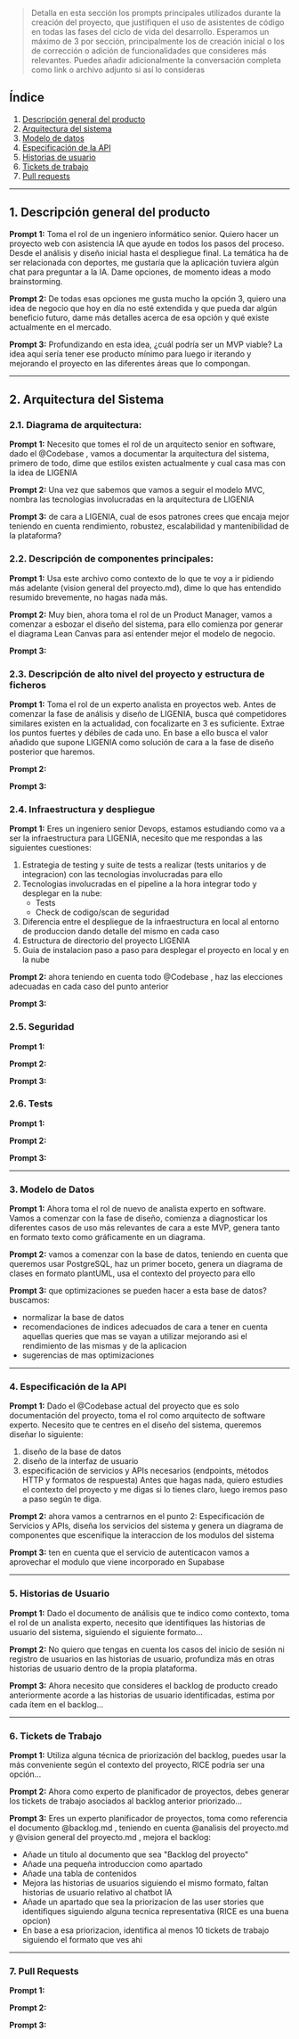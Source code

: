 > Detalla en esta sección los prompts principales utilizados durante la creación del proyecto, que justifiquen el uso de asistentes de código en todas las fases del ciclo de vida del desarrollo. Esperamos un máximo de 3 por sección, principalmente los de creación inicial o  los de corrección o adición de funcionalidades que consideres más relevantes.
Puedes añadir adicionalmente la conversación completa como link o archivo adjunto si así lo consideras


## Índice

1. [Descripción general del producto](#1-descripción-general-del-producto)
2. [Arquitectura del sistema](#2-arquitectura-del-sistema)
3. [Modelo de datos](#3-modelo-de-datos)
4. [Especificación de la API](#4-especificación-de-la-api)
5. [Historias de usuario](#5-historias-de-usuario)
6. [Tickets de trabajo](#6-tickets-de-trabajo)
7. [Pull requests](#7-pull-requests)

---

## 1. Descripción general del producto

**Prompt 1:**
Toma el rol de un ingeniero informático senior. Quiero hacer un proyecto web con asistencia IA que ayude en todos los pasos del proceso. Desde el análisis y diseño inicial hasta el despliegue final. La temática ha de ser relacionada con deportes, me gustaría que la aplicación tuviera algún chat para preguntar a la IA. Dame opciones, de momento ideas a modo brainstorming.


**Prompt 2:**
De todas esas opciones me gusta mucho la opción 3, quiero una idea de negocio que hoy en día no esté extendida y que pueda dar algún beneficio futuro, dame más detalles acerca de esa opción y qué existe actualmente en el mercado.

**Prompt 3:**
Profundizando en esta idea, ¿cuál podría ser un MVP viable? La idea aquí sería tener ese producto mínimo para luego ir iterando y mejorando el proyecto en las diferentes áreas que lo compongan.

---

## 2. Arquitectura del Sistema

### **2.1. Diagrama de arquitectura:**

**Prompt 1:**
Necesito que tomes el rol de un arquitecto senior en software, dado el @Codebase , vamos a documentar la arquitectura del sistema, primero de todo, dime que estilos existen actualmente y cual casa mas con la idea de LIGENIA

**Prompt 2:**
Una vez que sabemos que vamos a seguir el modelo MVC, nombra las tecnologias involucradas en la arquitectura de LIGENIA

**Prompt 3:**
de cara a LIGENIA, cual de esos patrones crees que encaja mejor teniendo en cuenta rendimiento, robustez, escalabilidad y mantenibilidad de la plataforma?

### **2.2. Descripción de componentes principales:**

**Prompt 1:**
Usa este archivo como contexto de lo que te voy a ir pidiendo más adelante (vision general del proyecto.md), dime lo que has entendido resumido brevemente, no hagas nada más.

**Prompt 2:**
Muy bien, ahora toma el rol de un Product Manager, vamos a comenzar a esbozar el diseño del sistema, para ello comienza por generar el diagrama Lean Canvas para así entender mejor el modelo de negocio.

**Prompt 3:**

### **2.3. Descripción de alto nivel del proyecto y estructura de ficheros**

**Prompt 1:**
Toma el rol de un experto analista en proyectos web. Antes de comenzar la fase de análisis y diseño de LIGENIA, busca qué competidores similares existen en la actualidad, con focalizarte en 3 es suficiente. Extrae los puntos fuertes y débiles de cada uno. En base a ello busca el valor añadido que supone LIGENIA como solución de cara a la fase de diseño posterior que haremos.

**Prompt 2:**

**Prompt 3:**

### **2.4. Infraestructura y despliegue**

**Prompt 1:**
Eres un ingeniero senior Devops, estamos estudiando como va a ser la infraestructura para LIGENIA, necesito que me respondas a las siguientes cuestiones:

1) Estrategia de testing y suite de tests a realizar (tests unitarios y de integracion) con las tecnologias involucradas para ello
2) Tecnologias involucradas en el pipeline a la hora integrar todo y desplegar en la nube:
   - Tests
   - Check de codigo/scan de seguridad
3) Diferencia entre el despliegue de la infraestructura en local al entorno de produccion dando detalle del mismo en cada caso
4) Estructura de directorio del proyecto LIGENIA
5) Guia de instalacion paso a paso para desplegar el proyecto en local y en la nube

**Prompt 2:**
ahora teniendo en cuenta todo @Codebase , haz las elecciones adecuadas en cada caso del punto anterior

**Prompt 3:**

### **2.5. Seguridad**

**Prompt 1:**

**Prompt 2:**

**Prompt 3:**

### **2.6. Tests**

**Prompt 1:**

**Prompt 2:**

**Prompt 3:**

---

### 3. Modelo de Datos

**Prompt 1:**
Ahora toma el rol de nuevo de analista experto en software. Vamos a comenzar con la fase de diseño, comienza a diagnosticar los diferentes casos de uso más relevantes de cara a este MVP, genera tanto en formato texto como gráficamente en un diagrama.

**Prompt 2:**
vamos a comenzar con la base de datos, teniendo en cuenta que queremos usar PostgreSQL, haz un primer boceto, genera un diagrama de clases en formato plantUML, usa el contexto del proyecto para ello

**Prompt 3:**
que optimizaciones se pueden hacer a esta base de datos? buscamos:

- normalizar la base de datos
- recomendaciones de indices adecuados de cara a tener en cuenta aquellas queries que mas se vayan a utilizar mejorando asi el rendimiento de las mismas y de la aplicacion
- sugerencias de mas optimizaciones

---

### 4. Especificación de la API

**Prompt 1:**
Dado el @Codebase actual del proyecto que es solo documentación del proyecto, toma el rol como arquitecto de software experto. Necesito que te centres en el diseño del sistema, queremos diseñar lo siguiente:
1) diseño de la base de datos
2) diseño de la interfaz de usuario
3) especificación de servicios y APIs necesarios (endpoints, métodos HTTP y formatos de respuesta)
Antes que hagas nada, quiero estudies el contexto del proyecto y me digas si lo tienes claro, luego iremos paso a paso según te diga.

**Prompt 2:**
ahora vamos a centrarnos en el punto 2: Especificación de Servicios y APIs, diseña los servicios del sistema y genera un diagrama de componentes que escenifique la interaccion de los modulos del sistema

**Prompt 3:**
ten en cuenta que el servicio de autenticacon vamos a aprovechar el modulo que viene incorporado en Supabase

---

### 5. Historias de Usuario

**Prompt 1:**
Dado el documento de análisis que te indico como contexto, toma el rol de un analista experto, necesito que identifiques las historias de usuario del sistema, siguiendo el siguiente formato...

**Prompt 2:**
No quiero que tengas en cuenta los casos del inicio de sesión ni registro de usuarios en las historias de usuario, profundiza más en otras historias de usuario dentro de la propia plataforma.

**Prompt 3:**
Ahora necesito que consideres el backlog de producto creado anteriormente acorde a las historias de usuario identificadas, estima por cada ítem en el backlog...

---

### 6. Tickets de Trabajo

**Prompt 1:**
Utiliza alguna técnica de priorización del backlog, puedes usar la más conveniente según el contexto del proyecto, RICE podría ser una opción...

**Prompt 2:**
Ahora como experto de planificador de proyectos, debes generar los tickets de trabajo asociados al backlog anterior priorizado...

**Prompt 3:**
Eres un experto planificador de proyectos, toma como referencia el documento @backlog.md , teniendo en cuenta @analisis del proyecto.md y @vision general del proyecto.md , mejora el backlog:

- Añade un titulo al documento que sea "Backlog del proyecto"
- Añade una pequeña introduccion como apartado
- Añade una tabla de contenidos
- Mejora las historias de usuarios siguiendo el mismo formato, faltan historias de usuario relativo al chatbot IA
- Añade un apartado que sea la priorizacion de las user stories que identifiques siguiendo alguna tecnica representativa (RICE es una buena opcion)
- En base a esa priorizacion, identifica al menos 10 tickets de trabajo siguiendo el formato que ves ahi

---

### 7. Pull Requests

**Prompt 1:**

**Prompt 2:**

**Prompt 3:**
